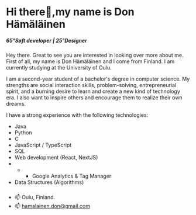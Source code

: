 # Hi there👋,my name is Don Hämäläinen
***65°Søft developer | 25°Designer***

### 
Hey there. Great to see you are interested in looking over more about me. First of all, my name is Don Hämäläinen and I come from Finland. I am currently studying at the University of Oulu.

I am a second-year student of a bachelor's degree in computer science. My strengths are social interaction skills, problem-solving, entrepreneurial spirit, and a burning desire to learn and create a new kind of technology era. I also want to inspire others and encourage them to realize their own dreams.

I have a strong experience with the following technologies:

- Java
- Python
- C
- JavaScript / TypeScript
- SQL 
- Web development (React, NextJS)
- - - Google Analytics & Tag Manager
- Data Structures (Algorithms)
###

- 📫 Oulu, Finland.
- 📫 hamalainen.don@gmail.com
<!--
**donhamalainen/donhamalainen** is a ✨ _special_ ✨ repository because its `README.md` (this file) appears on your GitHub profile.

Here are some ideas to get you started:

- 🔭 I’m currently working on ...
- 🌱 I’m currently learning ...
- 👯 I’m looking to collaborate on ...
- 🤔 I’m looking for help with ...
- 💬 Ask me about ...
- 📫 How to reach me: ...
- 😄 Pronouns: ...
- ⚡ Fun fact: ...
-->
